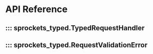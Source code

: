 # API Reference

## ::: sprockets_typed.TypedRequestHandler

## ::: sprockets_typed.RequestValidationError
